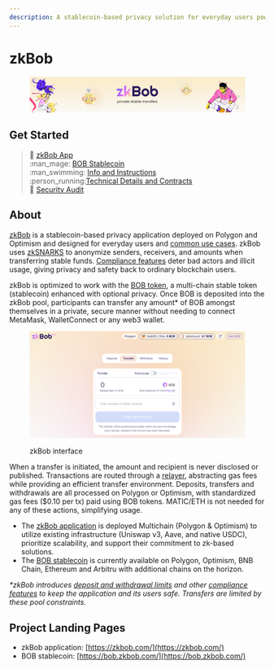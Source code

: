 ```yaml
---
description: A stablecoin-based privacy solution for everyday users powered by BOB
---
```


# zkBob

<figure><img src=".gitbook/assets/readme2.jpg" alt=""><figcaption></figcaption></figure>

## Get Started

> :man: [zkBob App](https://app.zkbob.com/)\
> :man\_mage: [BOB Stablecoin](broken-reference)\
> :man\_swimming: [Info and Instructions](zkbob-app/zkbob-app.md)\
> :person\_running:[Technical Details and Contracts](broken-reference)\
> 🔐 [Security Audit](resources/security-audit.md)

## About

[zkBob](https://app.zkbob.com) is a stablecoin-based privacy application deployed on Polygon and Optimism and designed for everyday users and [common use cases](zkbob-overview/use-cases/). zkBob uses [zkSNARKS](implementation/zksnarks-and-circuits/) to anonymize senders, receivers, and amounts when transferring stable funds. [Compliance features](zkbob-overview/compliance-and-security/) deter bad actors and illicit usage, giving privacy and safety back to ordinary blockchain users.&#x20;

zkBob is optimized to work with the [BOB token](broken-reference), a multi-chain stable token (stablecoin) enhanced with optional privacy. Once BOB is deposited into the zkBob pool, participants can transfer any amount\* of BOB amongst themselves in a private, secure manner without needing to connect MetaMask, WalletConnect or any web3 wallet.

<figure><img src=".gitbook/assets/zkBob-interface.png" alt=""><figcaption><p>zkBob interface</p></figcaption></figure>

When a transfer is initiated, the amount and recipient is never disclosed or published. Transactions are routed through a [relayer](implementation/relayer-node/), abstracting gas fees while providing an efficient transfer environment. Deposits, transfers and withdrawals are all processed on Polygon or Optimism, with standardized gas fees ($0.10 per tx) paid using BOB tokens. MATIC/ETH is not needed for any of these actions, simplifying usage.

* The [zkBob application](https://app.zkbob.com/) is deployed Multichain (Polygon & Optimism) to utilize existing infrastructure (Uniswap v3, Aave, and native USDC), prioritize scalability, and support their commitment to zk-based solutions.
* The [BOB stablecoin](bob-stablecoin/bob-details.md) is currently available on Polygon, Optimism, BNB Chain,  Ethereum and Arbitru with additional chains on the horizon.&#x20;

_\*zkBob introduces_ [_deposit and withdrawal limits_](zkbob-overview/deposit-and-withdrawal-limits.md) _and other_ [_compliance features_](zkbob-overview/compliance-and-security/) _to keep the application and its users safe. Transfers are limited by these pool constraints._&#x20;

## Project Landing Pages

* zkBob application: [https://zkbob.com/](https://zkbob.com/)
* BOB stablecoin: [https://bob.zkbob.com/](https://bob.zkbob.com/)



###

